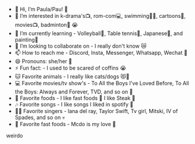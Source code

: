 - 👋 Hi, I’m Paula/Pau! 👩
- 👀 I’m interested in k-drama's📺, rom-com💻, swimming🏊‍♂️, cartoons🐷, movies📺, badminton🏸 😭
- 🌱 I’m currently learning - Volleyball🏐, Table tennis🎾, Japanese🎌, and painting🎨
- 💞️ I’m looking to collaborate on - I really don't know 😿
- 📫 How to reach me - Discord, Insta, Messenger, Whatsapp, Wechat 🤳
- 😄 Pronouns: she/her 🌸
- ⚡ Fun fact: - I used to be scared of coffins 😭 
- 🐱 Favorite animals - I really like cats/dogs 😻🐶
- 💻 Favorite movies/tv show's - To All the Boys I've Loved Before, To All the Boys: Always and Forever, TVD, and so on 🎦
- 🍟 Favorite foods - I like fast foods 🍟 I like Steak 🥩
- 🎶 Favorite songs - I like songs I liked in spotify 👿
- 👩‍🎤 Favorite singers - lana del ray, Taylor Swift, Tv girl, Mitski, IV of Spades, and so on 💀
- 🍴 Favorite fast foods - Mcdo is my love 🍟
  
weirdo 
